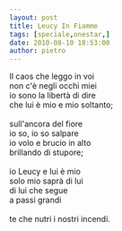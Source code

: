 ```yaml
---
layout: post
title: Leucy In Fiamme
tags: [speciale,onestar,]
date: 2010-08-10 18:53:00
author: pietro
---
```

Il caos che leggo in voi<br/>non c'è negli occhi miei<br/>io sono la libertà di dire<br/>che lui è mio e mio soltanto;<br/><br/>sull'ancora del fiore<br/>io so, io so salpare<br/>io volo e brucio in alto<br/>brillando di stupore;<br/><br/>io Leucy e lui è mio<br/>solo mio saprà di lui<br/>di lui che segue<br/>a passi grandi<br/><br/>te che nutri i nostri incendi.
